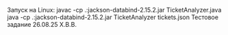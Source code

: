 Запуск на Linux: 
javac -cp .:jackson-databind-2.15.2.jar TicketAnalyzer.java
java -cp .:jackson-databind-2.15.2.jar TicketAnalyzer tickets.json
Тестовое задание 26.08.25 Х.В.В.
